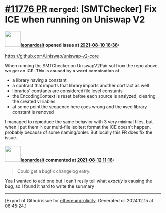 # [\#11776 PR](https://github.com/ethereum/solidity/pull/11776) `merged`: [SMTChecker] Fix ICE when running on Uniswap V2

#### <img src="https://avatars.githubusercontent.com/u/504195?u=ce2facd14af9fd474ebff49f0d44891f56f7500f&v=4" width="50">[leonardoalt](https://github.com/leonardoalt) opened issue at [2021-08-10 16:38](https://github.com/ethereum/solidity/pull/11776):

https://github.com/Uniswap/uniswap-v2-core

When running the SMTChecker on UniswapV2Pair.sol from the repo above, we get an ICE. This is caused by a weird combination of
- a library having a constant
- a contract that imports that library imports another contract as well
- libraries' constants are considered file level constants
- the EncodingContext is reset before each source is analyzed, clearing the created variables
- at some point the sequence here goes wrong and the used library constant is removed

I managed to reproduce the same behavior with 3 very minimal files, but when I put them in our multi-file isoltest format the ICE doesn't happen, probably because of some naming/order. But locally this PR does fix the issue.

#### <img src="https://avatars.githubusercontent.com/u/504195?u=ce2facd14af9fd474ebff49f0d44891f56f7500f&v=4" width="50">[leonardoalt](https://github.com/leonardoalt) commented at [2021-08-12 11:16](https://github.com/ethereum/solidity/pull/11776#issuecomment-897553999):

> Could get a bugfix changelog entry.

Yea I wanted to add one but I can't really tell what *exactly* is causing the bug, so I found it hard to write the summary


-------------------------------------------------------------------------------



[Export of Github issue for [ethereum/solidity](https://github.com/ethereum/solidity). Generated on 2024.12.15 at 06:45:24.]
